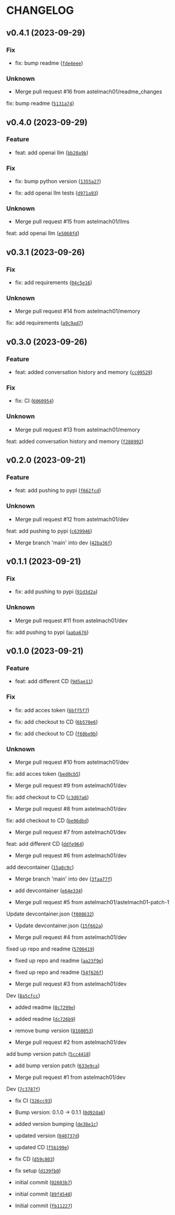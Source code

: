 # CHANGELOG



## v0.4.1 (2023-09-29)

### Fix

* fix: bump readme ([`fde4eee`](https://github.com/astelmach01/tinylang/commit/fde4eee787bd6c0e75ec083358217555141a74db))

### Unknown

* Merge pull request #16 from astelmach01/readme_changes

fix: bump readme ([`5131a74`](https://github.com/astelmach01/tinylang/commit/5131a74f6f649c332c3fe09486ef2ca07813a64f))


## v0.4.0 (2023-09-29)

### Feature

* feat: add openai llm ([`bb20a9b`](https://github.com/astelmach01/tinylang/commit/bb20a9b185642569c484bd456c595e24a91c0ee7))

### Fix

* fix: bump python version ([`1355a27`](https://github.com/astelmach01/tinylang/commit/1355a278689c15a6b8e8df07b6f6559f78b8a180))

* fix: add openai llm tests ([`d971a93`](https://github.com/astelmach01/tinylang/commit/d971a93fd215b4f8a76b1d99701644988764c89b))

### Unknown

* Merge pull request #15 from astelmach01/llms

feat: add openai llm ([`e5060fd`](https://github.com/astelmach01/tinylang/commit/e5060fd0221093b28b6c8412976b74a0ec7166e8))


## v0.3.1 (2023-09-26)

### Fix

* fix: add requirements ([`04c5e16`](https://github.com/astelmach01/tinylang/commit/04c5e16802eb6a34473df7612af9dd123ec67677))

### Unknown

* Merge pull request #14 from astelmach01/memory

fix: add requirements ([`a9c9ad7`](https://github.com/astelmach01/tinylang/commit/a9c9ad7ab52604c70121be5a571a09acecd26f15))


## v0.3.0 (2023-09-26)

### Feature

* feat: added conversation history and memory ([`cc09529`](https://github.com/astelmach01/tinylang/commit/cc09529b745041aa0c4149c5a42c31e6ea417427))

### Fix

* fix: CI ([`6060954`](https://github.com/astelmach01/tinylang/commit/60609541988289804c6b3dec4b965ca873cdc7ce))

### Unknown

* Merge pull request #13 from astelmach01/memory

feat: added conversation history and memory ([`f288992`](https://github.com/astelmach01/tinylang/commit/f28899278577b415db38acde75ad213662be9439))


## v0.2.0 (2023-09-21)

### Feature

* feat: add pushing to pypi ([`f662fcd`](https://github.com/astelmach01/tinylang/commit/f662fcdf074e3c39871fb7620d96dc02a105079c))

### Unknown

* Merge pull request #12 from astelmach01/dev

feat: add pushing to pypi ([`c639946`](https://github.com/astelmach01/tinylang/commit/c6399464ab05eed4fe31f1e233e4c87efe7d9329))

* Merge branch &#39;main&#39; into dev ([`42ba36f`](https://github.com/astelmach01/tinylang/commit/42ba36fe0adb3090368d3e59550daacbb1e9c290))


## v0.1.1 (2023-09-21)

### Fix

* fix: add pushing to pypi ([`91d3d2a`](https://github.com/astelmach01/tinylang/commit/91d3d2af22b1e7ef633258a0793b4e8ccc0ef5df))

### Unknown

* Merge pull request #11 from astelmach01/dev

fix: add pushing to pypi ([`aaba676`](https://github.com/astelmach01/tinylang/commit/aaba6760e8dcbcbf4cdbb727960427e0d2c0d949))


## v0.1.0 (2023-09-21)

### Feature

* feat: add different CD ([`9d5ae11`](https://github.com/astelmach01/tinylang/commit/9d5ae118cfc2c5c4214b08e4efa0c4d71399e0b4))

### Fix

* fix: add acces token ([`6bff5f7`](https://github.com/astelmach01/tinylang/commit/6bff5f7e9d8b55f92f03045f0d83d1e0391d76f0))

* fix: add checkout to CD ([`6b570e6`](https://github.com/astelmach01/tinylang/commit/6b570e6ee9202ee493178c4bffe48c6a19e3c298))

* fix: add checkout to CD ([`f60be9b`](https://github.com/astelmach01/tinylang/commit/f60be9ba868b42d055a38de4fafcf7d5350a3475))

### Unknown

* Merge pull request #10 from astelmach01/dev

fix: add acces token ([`bed0cb5`](https://github.com/astelmach01/tinylang/commit/bed0cb5c25b5ed5059709d7d6aa11fffb62eaac6))

* Merge pull request #9 from astelmach01/dev

fix: add checkout to CD ([`c3d07a6`](https://github.com/astelmach01/tinylang/commit/c3d07a6538a2aa3ccbab758aaf6a51b713e90163))

* Merge pull request #8 from astelmach01/dev

fix: add checkout to CD ([`be96dbd`](https://github.com/astelmach01/tinylang/commit/be96dbd33037c2b583f172782b937cbd674fd038))

* Merge pull request #7 from astelmach01/dev

feat: add different CD ([`ddfe964`](https://github.com/astelmach01/tinylang/commit/ddfe9648ee6a16facd8e288ef4416d07889f1dec))

* Merge pull request #6 from astelmach01/dev

add devcontainer ([`15a8c9c`](https://github.com/astelmach01/tinylang/commit/15a8c9c888b5e0cf93a3167fda742dac2f7888ad))

* Merge branch &#39;main&#39; into dev ([`3faa77f`](https://github.com/astelmach01/tinylang/commit/3faa77f268e16d991f3de16443cc4200f6968ae6))

* add devcontainer ([`e64e334`](https://github.com/astelmach01/tinylang/commit/e64e3345ca07e2dd03452e32f4a5f7aa69febc58))

* Merge pull request #5 from astelmach01/astelmach01-patch-1

Update devcontainer.json ([`f008632`](https://github.com/astelmach01/tinylang/commit/f008632074deec8a0a80245867d94534429aa042))

* Update devcontainer.json ([`15f662a`](https://github.com/astelmach01/tinylang/commit/15f662a36a9199dbd4e5ae69226b40166ada776c))

* Merge pull request #4 from astelmach01/dev

fixed up repo and readme ([`5700419`](https://github.com/astelmach01/tinylang/commit/5700419329cfa4d1bd292dc39538aa2d2d4ba51a))

* fixed up repo and readme ([`aa23f9e`](https://github.com/astelmach01/tinylang/commit/aa23f9e205f9ca7ba686b3084bcb6e72dabaccb0))

* fixed up repo and readme ([`54f626f`](https://github.com/astelmach01/tinylang/commit/54f626f249d5896c6453edad5ad3892e1ddfa02a))

* Merge pull request #3 from astelmach01/dev

Dev ([`8a5cfcc`](https://github.com/astelmach01/tinylang/commit/8a5cfcc18eacd077d14f617bfaa5da629e21d3bf))

* added readme ([`0c7299e`](https://github.com/astelmach01/tinylang/commit/0c7299e9a628b3e6d8a049a9cc1124f36220163c))

* added readme ([`dc726b9`](https://github.com/astelmach01/tinylang/commit/dc726b9b637afdee60412a72e8e3d90964213cf5))

* remove bump version ([`8160053`](https://github.com/astelmach01/tinylang/commit/8160053cd7a0282b3ea56a9833671ea04b596bc1))

* Merge pull request #2 from astelmach01/dev

add bump version patch ([`5cc4418`](https://github.com/astelmach01/tinylang/commit/5cc4418a6e0cebad4058bfbd8fb49c6dbbc6654f))

* add bump version patch ([`633e9ca`](https://github.com/astelmach01/tinylang/commit/633e9ca8952319b59b11d6769a2ef62b21eaa2d5))

* Merge pull request #1 from astelmach01/dev

Dev ([`7c3787f`](https://github.com/astelmach01/tinylang/commit/7c3787f9215ee954020331d2ac4d7b29e6be6106))

* fix CI ([`326cc93`](https://github.com/astelmach01/tinylang/commit/326cc93b2ed6e66ca83f5513ddfedeb83e3634e2))

* Bump version: 0.1.0 → 0.1.1 ([`0d92da6`](https://github.com/astelmach01/tinylang/commit/0d92da6bc1982b8eadec39d94528c1a0312c9699))

* added version bumping ([`de38e1c`](https://github.com/astelmach01/tinylang/commit/de38e1c985d201d8f641843d945c9d4db3358c92))

* updated version ([`040737d`](https://github.com/astelmach01/tinylang/commit/040737df9896d6a85fe5bf0a9021152f965c6071))

* updated CD ([`f5b199e`](https://github.com/astelmach01/tinylang/commit/f5b199e17a790e4af8fd096e25f6111fea8d28b3))

* fix CD ([`d59c803`](https://github.com/astelmach01/tinylang/commit/d59c803d9fb0ba30ac71efab18e9888493ff40b4))

* fix setup ([`d139fb0`](https://github.com/astelmach01/tinylang/commit/d139fb0368aa9081883ffa84bb42443b2ee63c43))

* initial commit ([`02603b7`](https://github.com/astelmach01/tinylang/commit/02603b726f70396d55bcf9b6c55ee099a1033d1a))

* initial commit ([`89f4540`](https://github.com/astelmach01/tinylang/commit/89f454018600f419dedf6f91bd5e60d4951280c9))

* Initial commit ([`fb11227`](https://github.com/astelmach01/tinylang/commit/fb11227fc6d91f307e2d2a3ac808b2d882281199))

